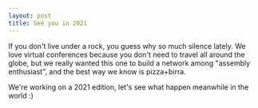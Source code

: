 ```yaml
---
layout: post
title: See you in 2021
---
```


If you don't live under a rock, you guess why so much silence lately.
We love virtual conferences because you don't need to travel all around the globe, but we really wanted this one to build a network among "assembly enthusiast", and the best way we know is pizza+birra.

We're working on a 2021 edition, let's see what happen meanwhile in the world :)

